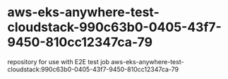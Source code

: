 # aws-eks-anywhere-test-cloudstack-990c63b0-0405-43f7-9450-810cc12347ca-79
repository for use with E2E test job aws-eks-anywhere-test-cloudstack:990c63b0-0405-43f7-9450-810cc12347ca-79
